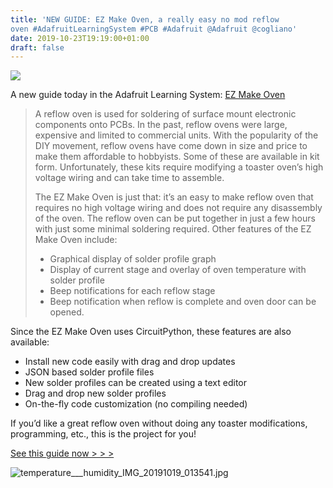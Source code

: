 ```yaml
---
title: 'NEW GUIDE: EZ Make Oven, a really easy no mod reflow
oven #AdafruitLearningSystem #PCB #Adafruit @Adafruit @cogliano'
date: 2019-10-23T19:19:00+01:00
draft: false
---
```


![](https://cdn-blog.adafruit.com/uploads/2019/10/temperature___humidity_reflow_animation.gif)

A new guide today in the Adafruit Learning System: [EZ Make Oven](https://learn.adafruit.com/ez-make-oven/)

> A reflow oven is used for soldering of surface mount electronic components onto PCBs. In the past, reflow ovens were large, expensive and limited to commercial units. With the popularity of the DIY movement, reflow ovens have come down in size and price to make them affordable to hobbyists. Some of these are available in kit form. Unfortunately, these kits require modifying a toaster oven’s high voltage wiring and can take time to assemble.
> 
> The EZ Make Oven is just that: it’s an easy to make reflow oven that requires no high voltage wiring and does not require any disassembly of the oven. The reflow oven can be put together in just a few hours with just some minimal soldering required. Other features of the EZ Make Oven include:
> 
> *   Graphical display of solder profile graph
> *   Display of current stage and overlay of oven temperature with solder profile
> *   Beep notifications for each reflow stage
> *   Beep notification when reflow is complete and oven door can be opened.

Since the EZ Make Oven uses CircuitPython, these features are also available:

*   Install new code easily with drag and drop updates
*   JSON based solder profile files
*   New solder profiles can be created using a text editor
*   Drag and drop new solder profiles
*   On-the-fly code customization (no compiling needed)

If you’d like a great reflow oven without doing any toaster modifications, programming, etc., this is the project for you!

[See this guide now > > >](https://learn.adafruit.com/ez-make-oven/)

![temperature___humidity_IMG_20191019_013541.jpg](https://cdn-learn.adafruit.com/assets/assets/000/082/633/medium800/temperature___humidity_IMG_20191019_013541.jpg?1571682000)